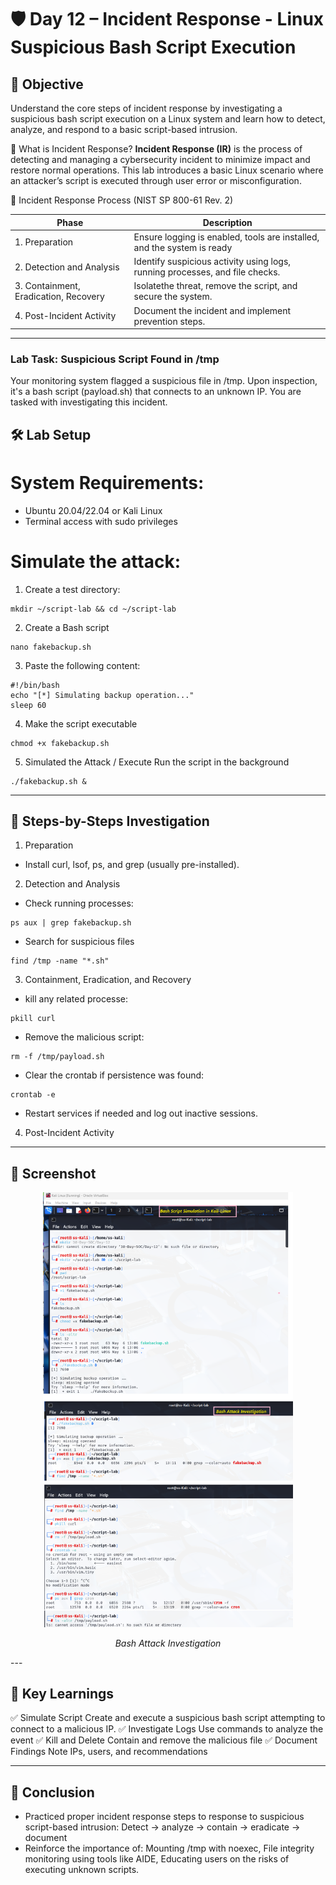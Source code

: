 # 🛡️ Day 12 – Incident Response - Linux Suspicious Bash Script Execution

## 📌 Objective
Understand the core steps of incident response by investigating a suspicious bash script execution on a Linux system and learn how to detect, analyze, and respond to a basic script-based intrusion.

📘 What is Incident Response?
**Incident Response (IR)** is the process of detecting and managing a cybersecurity incident to minimize impact and restore normal operations. This lab introduces a basic Linux scenario where an attacker’s script is executed through user error or misconfiguration.

🔁 Incident Response Process (NIST SP 800-61 Rev. 2)

| **Phase**           | **Description**                |
|----------------------------------|---------------------------|
| 1. Preparation  | Ensure logging is enabled, tools are installed, and the system is ready |
| 2. Detection and Analysis  | Identify suspicious activity using logs, running processes, and file checks.|
| 3. Containment, Eradication, Recovery | Isolatethe threat, remove the script, and secure the system.|
| 4. Post-Incident Activity | Document the incident and implement prevention steps. |

---

### Lab Task: Suspicious Script Found in /tmp
Your monitoring system flagged a suspicious file in /tmp. Upon inspection, it's a bash script (payload.sh) that connects to an unknown IP. You are tasked with investigating this incident.


## 🛠️ Lab Setup 
# System Requirements:
- Ubuntu 20.04/22.04 or Kali Linux
- Terminal access with sudo privileges

# Simulate the attack:
1. Create a test directory:
```
mkdir ~/script-lab && cd ~/script-lab
```

2. Create a Bash script
```
nano fakebackup.sh
```

3. Paste the following content:
```
#!/bin/bash
echo "[*] Simulating backup operation..."
sleep 60
```

4. Make the script executable
```
chmod +x fakebackup.sh
```

5. Simulated the Attack / Execute Run the script in the background
```
./fakebackup.sh & 
```

---

## 🧪 Steps-by-Steps Investigation

1. Preparation

- Install curl, lsof, ps, and grep (usually pre-installed). 

2. Detection and Analysis

- Check running processes:
```
ps aux | grep fakebackup.sh
```

- Search for suspicious files
```
find /tmp -name "*.sh"
```

3. Containment, Eradication, and Recovery

- kill any related processe:
```
pkill curl
```

- Remove the malicious script:
```
rm -f /tmp/payload.sh
```

- Clear the crontab if persistence was found:
```
crontab -e
```

- Restart services if needed and log out inactive sessions.

4. Post-Incident Activity


---

## 📸 Screenshot
<p align="center">
  <img src="../../Screenshots/Day12-Incident-Response_Linux-Suspicious-Bash-Script.png"  width="400">
</p>
<p align="center"><em>Bash Attack Investigation</em></p>
---

## 🧠 Key Learnings
✅ Simulate Script Create and execute a suspicious bash script attempting to connect to a malicious IP.
✅ Investigate Logs Use commands to analyze the event
✅ Kill and Delete Contain and remove the malicious file
✅ Document Findings Note IPs, users, and recommendations

---

## 🎯 Conclusion
- Practiced proper incident response steps to response to suspicious script-based intrusion: Detect -> analyze -> contain -> eradicate -> document
- Reinforce the importance of: Mounting /tmp with noexec, File integrity monitoring using tools like AIDE, Educating users on the risks of executing unknown scripts.
